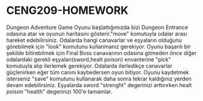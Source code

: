 # CENG209-HOMEWORK
Dungeon Adventure Game
Oyunu başlattığımızda bizi Dungeon Entrance odasına atar ve oyunun haritasını gösterir."move" komutuyla odalar arası hareket edebilirsiniz.
Odalarda hangi canavarlar ve eşyaların olduğunu görebilmek için "look" komutunu kullanmanız gerekiyor.
Oyunu başarılı bir şekilde bitirebilmek için Final Boss canavarının odasına gitmeden önce diğer odalardaki gerekli eşyaları(sword,healt poison) envanterine "pick" komutuyla alıp ilerlemek gerekiyor.
Odalarda ilerledikçe canavarlar güçlenirken eğer tüm canını kaybedersen oyun bitiyor.
Oyunu kaydetmek isterseniz "save" komutunu kullanarak daha sonra tekrar kaldığınız yerden devam edebilirsiniz.
Eşyalarda sword "strenght" degerinizi arttırırken healt poison "health" degerinizi 100'e tamamlar.
